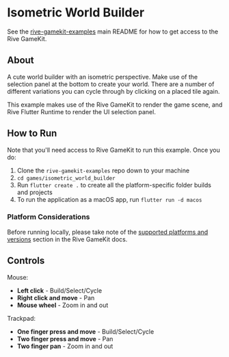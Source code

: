 # Isometric World Builder

See the [rive-gamekit-examples](../../README.md) main README for how to get access to the Rive GameKit.

## About

A cute world builder with an isometric perspective. Make use of the selection panel at the bottom to create your world. There are a number of different variations you can cycle through by clicking on a placed tile again.

This example makes use of the Rive GameKit to render the game scene, and Rive Flutter Runtime to render the UI selection panel.


## How to Run

Note that you'll need access to Rive GameKit to run this example. Once you do:

1. Clone the `rive-gamekit-examples` repo down to your machine
2. `cd games/isometric_world_builder`
3. Run `flutter create .` to create all the platform-specific folder builds and projects
4. To run the application as a macOS app, run `flutter run -d macos`

### Platform Considerations
Before running locally, please take note of the [supported platforms and versions](https://help.rive.app/rive-gamekit/overview#supported-platforms-rive-gamekit) section in the Rive GameKit docs.


## Controls

Mouse:
- **Left click** - Build/Select/Cycle
- **Right click and move** - Pan
- **Mouse wheel** - Zoom in and out

Trackpad:
- **One finger press and move** - Build/Select/Cycle
- **Two finger press and move** - Pan
- **Two finger pan** - Zoom in and out

